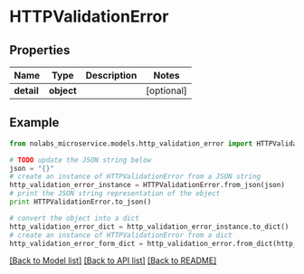 # HTTPValidationError


## Properties

Name | Type | Description | Notes
------------ | ------------- | ------------- | -------------
**detail** | **object** |  | [optional] 

## Example

```python
from nolabs_microservice.models.http_validation_error import HTTPValidationError

# TODO update the JSON string below
json = "{}"
# create an instance of HTTPValidationError from a JSON string
http_validation_error_instance = HTTPValidationError.from_json(json)
# print the JSON string representation of the object
print HTTPValidationError.to_json()

# convert the object into a dict
http_validation_error_dict = http_validation_error_instance.to_dict()
# create an instance of HTTPValidationError from a dict
http_validation_error_form_dict = http_validation_error.from_dict(http_validation_error_dict)
```
[[Back to Model list]](../README.md#documentation-for-models) [[Back to API list]](../README.md#documentation-for-api-endpoints) [[Back to README]](../README.md)


